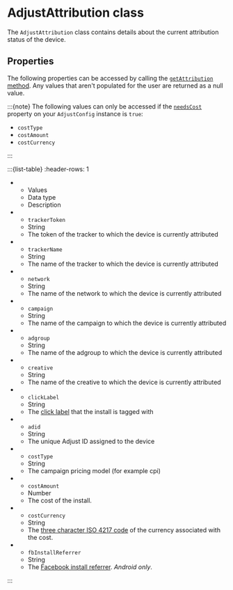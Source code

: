 # AdjustAttribution class

The `AdjustAttribution` class contains details about the current attribution status of the device.

## Properties

The following properties can be accessed by calling the [`getAttribution` method](#react-native-getattribution-invocation). Any values that aren't populated for the user are returned as a null value.

:::{note}
The following values can only be accessed if the [`needsCost`](#react-native-setneedscost-invocation) property on your `AdjustConfig` instance is `true`:

-  `costType`
-  `costAmount`
-  `costCurrency`

:::

:::{list-table}
:header-rows: 1

-  -  Values
   -  Data type
   -  Description
-  -  `trackerToken`
   -  String
   -  The token of the tracker to which the device is currently attributed
-  -  `trackerName`
   -  String
   -  The name of the tracker to which the device is currently attributed
-  -  `network`
   -  String
   -  The name of the network to which the device is currently attributed
-  -  `campaign`
   -  String
   -  The name of the campaign to which the device is currently attributed
-  -  `adgroup`
   -  String
   -  The name of the adgroup to which the device is currently attributed
-  -  `creative`
   -  String
   -  The name of the creative to which the device is currently attributed
-  -  `clickLabel`
   -  String
   -  The [click label](https://help.adjust.com/en/article/user-rewards) that the install is tagged with
-  -  `adid`
   -  String
   -  The unique Adjust ID assigned to the device
-  -  `costType`
   -  String
   -  The campaign pricing model (for example cpi)
-  -  `costAmount`
   -  Number
   -  The cost of the install.
-  -  `costCurrency`
   -  String
   -  The [three character ISO 4217 code](https://www.iban.com/currency-codes) of the currency associated with the cost.
-  -  `fbInstallReferrer`
   -  String
   -  The [Facebook install referrer](https://developers.facebook.com/docs/app-ads/install-referrer/). _Android only_.

:::
